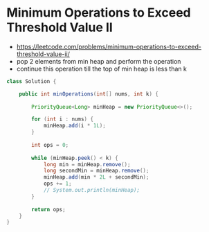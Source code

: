 # Minimum Operations to Exceed Threshold Value II

- https://leetcode.com/problems/minimum-operations-to-exceed-threshold-value-ii/
- pop 2 elements from min heap and perform the operation
- continue this operation till the top of min heap is less than k

```java
class Solution {

    public int minOperations(int[] nums, int k) {
        
        PriorityQueue<Long> minHeap = new PriorityQueue<>();

        for (int i : nums) {
            minHeap.add(i * 1L);
        }
        
        int ops = 0;
        
        while (minHeap.peek() < k) {
            long min = minHeap.remove();
            long secondMin = minHeap.remove();
            minHeap.add(min * 2L + secondMin);
            ops += 1;
            // System.out.println(minHeap);
        }
        
        return ops;
    }
}
```
